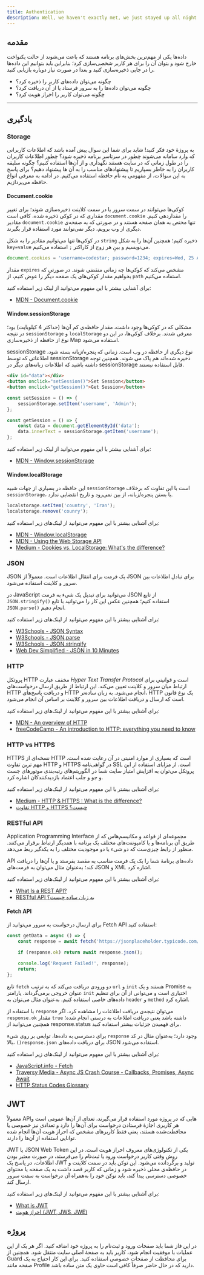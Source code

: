 ```yaml
---
title: Authentication
description: Well, we haven't exactly met, we just stayed up all night talking on the internet.
---
```


## مقدمه

داده‌ها یکی از مهم‌ترین بخش‌های برنامه هستند
که باعث می‌شوند از حالت یکنواخت خارج شود و بتوان آن را برای هر کاربر شخصی‌سازی کرد؛
بنابراین باید بتوانیم این داده‌ها را در جایی ذخیره‌سازی کنید و بعدا در صورت نیاز دوباره بازیابی کنید.

-   چگونه می‌توان داده‌های کاربر را ذخیره کرد؟
-   چگونه می‌توان داده‌ها را به سرور فرستاد یا از آن دریافت کرد؟
-   چگونه می‌توان کاربر را احراز هویت کرد؟

---

## یادگیری

### Storage

به پروژۀ خود فکر کنید!
شاید برای شما این سوال پیش آمده باشد که اطلاعات کاربرانی که وارد سامانه می‌شوند چطور در سرتاسر برنامه ذخیره شود؟
چطور اطلاعات کاربران را در طول زمانی که در سایت هستند نگهداری و از آن‌ها استفاده کنیم؟
چگونه سلیقه کاربران را به خاطر بسپاریم تا پیشنهادهای مناسب را به آن ها پیشنهاد دهیم؟
برای پاسخ به این سوالات، از مفهومی به نام حافظه استفاده می‌کنیم. در ادامه به معرفی انواع حافظه می‌پردازیم.

#### Document.cookie

کوکی‌ها می‌توانند در سمت سرور یا در سمت کلاینت ذخیره‌سازی شوند؛
برای تغییر مقداری که در کوکی ذخیره شده، کافی است `document.cookie` را مقدار‌دهی کنیم.
مقادیر `document.cookie` تنها مختص به همان صفحه هستند و در صورتی که به صفحه‌ی دیگری از وب برویم،
دیگر نمی‌توانند مورد استفاده قرار بگیرند.

در کوکی‌ها تنها می‌توانیم مقادیر را به شکل `string` ذخیره کنیم؛
همچنین آن‌ها را به شکل
`key=value`
می‌نویسیم و بینِ هر زوج از کاراکتر
`;`
استفاده می‌کنیم.

```javascript
document.cookies = 'username=codestar; password=1234; expires=Wed, 25 Aug 2021 21:08:53 GMT; path=/link.html';
```

مقدار `expires` مشخص می‌کند که کوکی‌ها چه زمانی منقضی شوند.
در صورتی که بخواهیم مقدار کوکی‌های یک صفحه دیگر را عوض کنیم، از `path` استفاده می‌کنیم.

برای آشنایی بیشتر با این مفهوم می‌توانید از لینک زیر استفاده کنید:

-   [MDN - Document.cookie](https://developer.mozilla.org/en-US/docs/Web/API/Document/cookie/)

#### Window.sessionStorage

مشکلی که در کوکی‌ها وجود داشت، مقدار حافظه‌ی کم آن‌ها (حداکثر 4 کیلوبایت) بود؛
در نتیجه `sessionStorage` و `localStorage` معرفی شدند.
بر‌خلاف کوکی‌ها، در این دو نوع از حافظه از ذخیره‌سازی Map استفاده می‌شود.

sessionStorage
نوع دیگری از حافظه در وب است.
زمانی که پنجره/زبانه بسته شود، اطلاعاتی که توسط sessionStorage ذخیره شده‌اند هم پاک می شوند.
همچنین توجه داشته باشید که اطلاعات زبانه‌های دیگر در sessionStorage قابل استفاده نیستند.

```html
<div id="data"></div>
<button onclick="setSession()">Set Session</button>
<button onclick="getSession()">Get Session</button>
```

```javascript
const setSession = () => {
    sessionStorage.setItem('username', 'Admin');
};

const getSession = () => {
    const data = document.getElementById('data');
    data.innerText = sessionStorage.getItem('username');
};
```

برای آشنایی بیشتر با این مفهوم می‌توانید از لینک زیر استفاده کنید:

-   [MDN - Window.sessionStorage](https://developer.mozilla.org/en-US/docs/Web/API/Window/sessionStorage)

#### Window.localStorage

این حافظه در بسیاری از جهات شبیه `sessionStorage` است با این تفاوت که بر‌خلاف `sessionStorage`، با بستن پنجره/زبانه، از بین نمی‌رود و تاریخ انقضایی ندارد.

```javascript
localstorage.setItem('country', 'Iran');
localstorage.remove('counry');
```

برای آشنایی بیشتر با این مفهوم می‌توانید از لینک‌های زیر استفاده کنید:

-   [MDN - Window.localStorage](https://developer.mozilla.org/en-US/docs/Web/API/Window/localStorage)
-   [MDN - Using the Web Storage API](https://developer.mozilla.org/en-US/docs/Web/API/Web_Storage_API/Using_the_Web_Storage_API)
-   [Medium - Cookies vs. LocalStorage: What's the difference?](https://medium.com/swlh/cookies-vs-localstorage-whats-the-difference-d99f0eb09b44)

### JSON

JSON
یک فرمت برای انتقال اطلاعات است.
معمولاً از JSON برای تبادل اطلاعات بین سرور و کلاینت استفاده می‌شود.

در JavaScript می‌توانید برای تبدیل یک شیء به فرمت JSON از تابع
`JSON.stringify()`
استفاده کنیم؛
همچنین عکس این کار را می‌توانید با تابع
`JSON.parse()`
انجام دهیم.

برای آشنایی بیشتر با این مفهوم می‌توانید از لینک‌های زیر استفاده کنید:

-   [W3Schools - JSON Syntax](https://www.w3schools.com/js/js_json_syntax.asp)
-   [W3Schools - JSON.parse](https://www.w3schools.com/js/js_json_parse.asp)
-   [W3Schools - JSON.stringify](https://www.w3schools.com/js/js_json_stringify.asp)
-   [Web Dev Simplified - JSON in 10 Minutes](https://www.youtube.com/watch?v=iiADhChRriM)

### HTTP

پروتکل HTTP مخفف عبارت
_Hyper Text Transfer Protocol_
است و قوانینی برای ارتباط میان سرور و کلاینت تعیین می‌کند.
این ارتباط از طریق ارسال درخواست‌های HTTP و دریافت پاسخ‌های HTTP انجام می‌شود.
به زبان ساده‌تر، HTTP یک نوع قانون است که ارسال و دریافت اطلاعات بین سرور و کلاینت بر اساس آن انجام می‌شود.

برای آشنایی بیشتر با این مفهوم می‌توانید از لینک‌های زیر استفاده کنید:

-   [MDN - An overview of HTTP](https://developer.mozilla.org/en-US/docs/Web/HTTP/Overview)
-   [freeCodeCamp - An introduction to HTTP: everything you need to know](https://www.freecodecamp.org/news/http-and-everything-you-need-to-know-about-it/)

### HTTP vs HTTPS

HTTPS
نسخه‌ای از HTTP است که بسیاری از موارد امنیتی در آن رعایت شده است.
مهم ترین تفاوت HTTP و HTTPS در گواهی‌نامه SSL است.
از مزایای استفاده از این پروتکل می‌توان به افزایش امتیاز سایت شما در الگوریتم‌های رتبه‌بندی موتور‌‌های جست و جو و جلب اعتماد بازدیدکنندکان اشاره کرد.

برای آشنایی بیشتر با این مفهوم می‌توانید از لینک‌های زیر استفاده کنید:

-   [Medium - HTTP & HTTPS : What is the difference?](https://medium.com/@pallavimodi/http-https-what-is-the-difference-3a97fe2f7fd8#:~:text=As%20we%20learnt%20earlier%2C%20S,are%20encrypted%20or%20%E2%80%9CSecure%E2%80%9D.)
-   [تفاوت HTTP و HTTPS چیست؟](https://www.irandnn.ir/mag/http-vs-https/)

### RESTful API

Application Programming Interface
مجموعه‌ای از قواعد و مکانیسم‌هاس که از طریق آن برنامه‌ها و یا کامپوننت‌های مختلف یک برنامه با همدیگر ارتباط برقرار می‌کنند.
منظور از رابط چیزی‌ست که دو شیء یا دو موجودیت مختلف را به یکدگیر ربط می‌دهد.

API
داده‌های برنامۀ شما را بک یک فرمت مناسب به مقصد بفرستد و یا آن‌‌ها را دریافت کند؛
به‌عنوان مثال می‌توان به فرمت‌های JSON و XML اشاره کرد.

برای آشنایی بیشتر با این مفهوم می‌توانید از لینک‌های زیر استفاده کنید:

-   [What Is a REST API?](https://www.sitepoint.com/rest-api/)
-   [RESTful API به زبان ساده چیست؟](https://roocket.ir/articles/a-beginners-tutorial-for-understanding-restful-API)

#### Fetch API

برای ارسال درخواست به سرور می‌توانید از Fetch API استفاده کنید:

```javascript
const getData = async () => {
    const response = await fetch('https://jsonplaceholder.typicode.com/users');

    if (response.ok) return await response.json();

    console.log('Request Failed!', response);
    return;
};
```

تابع `fetch` دو ورودی دریافت می‌کند که به ترتیب `url` و `init` هستند
و یک Promise به عنوان خروجی برمی‌گرداند.
پارامتر `init` اختیاری است و می‌توانی از آن برای تنظیم داده‌های خاصی استفاده کنیم.
به‌عنوان مثال می‌توان به `header` و `method` اشاره کرد.

با استفاده از `response` می‌توان نتیجه‌ی دریافت اطلاعات را مشاهده کرد.
اگر `response.ok` مقدار `true` داشته باشد یعنی دریافت اطلاعات به درستی انجام شده؛
همچنین می‌توانید از response.status برای فهمیدن جزئیات بیشتر استفاده کنید.

برای دسترسی به داده‌ها، توابعی بر روی شیء `response` وجود دارد؛
به‌عنوان مثال در کد بالا، `()response.json` برای دریافت داده‌های JSON استفاده می‌شود.

برای آشنایی بیشتر با این مفهوم می‌توانید از لینک‌های زیر استفاده کنید:

-   [JavaScript.info - Fetch](https://javascript.info/fetch)
-   [Traversy Media - Async JS Crash Course - Callbacks, Promises, Async Await](https://www.youtube.com/watch?v=PoRJizFvM7s)
-   [HTTP Status Codes Glossary](https://www.webfx.com/web-development/glossary/http-status-codes/)

## JWT

معمولاً APIهایی که در پروژه مورد استفاده قرار می‌گیرند، تعدای از آن‌ها عمومی است و هر کاربری اجازۀ فرستادن درخواست برای آن‌ها را دارد
و تعدادی نیز خصوصی یا محافطت‌شده هستند، یعنی فقط کاربر‌های مشخص که احراز هویت آن‌ها انجام شده توانایی استفاده از آن‌ها را دارند.

JWT
یا
JSON Web Token
یکی از تکنولوژی‌های معروف احراز هویت است.
در این روش وقتی کاربر درخواست ورود یا ثبت‌نام را می‌فرستد، در صورت معتبر بودن اطلاعات، در پاسخ یک JWT تولید و برگردانده می‌شود.
این توکن باید در سمت کلاینت و در حافظه‌ی محلی ذخیره شود و زمانی که کاربر قصد داشت به یک صفحه یا محتوای خصوصی دسترسی پیدا کند،
باید توکن خود را به‌همراه آن درخواست به سمت سرور ارسال کند.

برای آشنایی بیشتر با این مفهوم می‌توانید از لینک‌های زیر استفاده کنید:

-   [What is JWT](https://jwt.io/introduction)
-   [احراز هویت (JWT, JWS, JWE)](https://virgool.io/@erfun/%D9%87%D9%88%DB%8C%D8%AA-%D8%B3%D9%86%D8%AC%DB%8C-%DA%A9%D8%A7%D8%B1%D8%A8%D8%B1%D8%A7%D9%86-jwt-jws-jwe-pedif3sejkol)

## پروژه

در این فاز شما باید صفحات ورود و ثبت‌نام را به پروژه خود اضافه کنید.
اگر هر یک از این عملیات با موفقیت انجام شود، کاربر باید به صفحۀ اصلی سایت منتقل شود.
همچنین از Guard برای محافظت از صفحات خصوصی استفاده کنید.
برای این کار احتیاج به یک صفحه مانند Profile دارید که در حال حاضر صرفاً کافی است حاوی یک متن ساده باشد.

